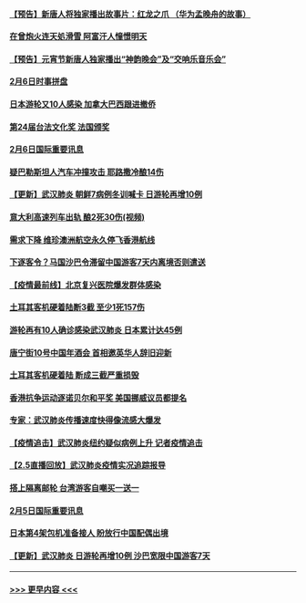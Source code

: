 #### [【预告】新唐人将独家播出故事片：红龙之爪 （华为孟晚舟的故事）](../pages/prog202/a102767728.md?t=02071122) 
#### [在曾炮火连天処滑雪 阿富汗人憧憬明天](../pages/prog202/a102771290.md?t=02071122) 
#### [【预告】元宵节新唐人独家播出“神韵晚会”及“交响乐音乐会”](../pages/prog202/a102767674.md?t=02071122) 
#### [2月6日时事拼盘](../pages/prog202/a102771225.md?t=02071122) 
#### [日本游轮又10人感染 加拿大巴西跟进撤侨](../pages/prog202/a102771084.md?t=02071122) 
#### [第24届台法文化奖 法国颁奖](../pages/prog202/a102771032.md?t=02071122) 
#### [2月6日国际重要讯息](../pages/prog202/a102770794.md?t=02071122) 
#### [疑巴勒斯坦人汽车冲撞攻击 耶路撒冷酿14伤](../pages/prog202/a102770586.md?t=02071122) 
#### [【更新】武汉肺炎 朝鲜7病例冬训喊卡 日游轮再增10例](../pages/prog202/a102770740.md?t=02071122) 
#### [意大利高速列车出轨 酿2死30伤(视频)](../pages/prog202/a102770762.md?t=02071122) 
#### [需求下降 维珍澳洲航空永久停飞香港航线](../pages/prog202/a102770751.md?t=02071122) 
#### [下逐客令？马国沙巴令滞留中国游客7天内离境否则遣送](../pages/prog202/a102770640.md?t=02071122) 
#### [【疫情最前线】北京复兴医院爆发群体感染](../pages/prog202/a102770602.md?t=02071122) 
#### [土耳其客机硬着陆断3截 至少1死157伤](../pages/prog202/a102770508.md?t=02071122) 
#### [游轮再有10人确诊感染武汉肺炎 日本累计达45例](../pages/prog202/a102770476.md?t=02071122) 
#### [唐宁街10号中国年酒会 首相邀英华人辞旧迎新](../pages/prog202/a102770458.md?t=02071122) 
#### [土耳其客机硬着陆 断成三截严重损毁](../pages/prog202/a102770239.md?t=02071122) 
#### [香港抗争运动逐诺贝尔和平奖 美国挪威议员都提名](../pages/prog202/a102770390.md?t=02071122) 
#### [专家：武汉肺炎传播速度快得像流感大爆发](../pages/prog202/a102770132.md?t=02071122) 
#### [【疫情追击】武汉肺炎纽约疑似病例上升 记者疫情追击](../pages/prog202/a102770000.md?t=02071122) 
#### [【2.5直播回放】武汉肺炎疫情实况追踪报导](../pages/prog202/a102769913.md?t=02071122) 
#### [搭上隔离邮轮 台湾游客自嘲买一送一](../pages/prog202/a102769845.md?t=02071122) 
#### [2月5日国际重要讯息](../pages/prog202/a102769821.md?t=02071122) 
#### [日本第4架包机准备接人 盼放行中国配偶出境](../pages/prog202/a102769765.md?t=02071122) 
#### [【更新】武汉肺炎 日游轮再增10例 沙巴宽限中国游客7天](../pages/prog202/a102758911.md?t=02071122) 

----
#### [ >>> 更早内容 <<< ](../indexes/prog202-earlier.md)
